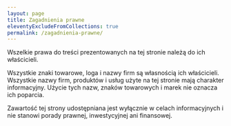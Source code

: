```yaml
---
layout: page
title: Zagadnienia prawne
eleventyExcludeFromCollections: true
permalink: /zagadnienia-prawne/
---
```


Wszelkie prawa do treści prezentowanych na tej stronie należą do ich właścicieli.

Wszystkie znaki towarowe, loga i nazwy firm są własnością ich właścicieli. Wszystkie nazwy firm, produktów i usług użyte na tej stronie mają charakter informacyjny. Użycie tych nazw, znaków towarowych i marek nie oznacza ich poparcia.

Zawartość tej strony udostępniana jest wyłącznie w celach informacyjnych i nie stanowi porady prawnej, inwestycyjnej ani finansowej.
